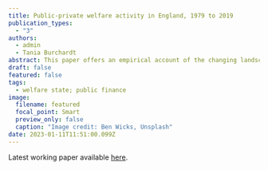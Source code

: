 ```yaml
---
title: Public-private welfare activity in England, 1979 to 2019
publication_types:
  - "3"
authors:
  - admin
  - Tania Burchardt
abstract: This paper offers an empirical account of the changing landscape of private and public welfare activity in England over the forty years prior to the Covid-19 pandemic. It forms a part of the Social Policies and Distributional Outcomes in a Changing Britain research programme and it builds on a methodology devised by John Hills in 1997 and subsequently taken forward by him and successive CASE researchers. The variation in governmental ideologies, aims and policies with regards to the welfare state, and the balance between public and private actors within it, has been significant over the last four decades. But we argue that against a background of strong overall increases in demand for welfare of all kinds, policy changes have in practice produced a consistent direction of travel, away from a pure public
draft: false
featured: false
tags:
  - welfare state; public finance
image:
  filename: featured
  focal_point: Smart
  preview_only: false
  caption: "Image credit: Ben Wicks, Unsplash"
date: 2023-01-11T11:51:00.099Z
---
```

Latest working paper available [here](https://sticerd.lse.ac.uk/CASE/_NEW/PUBLICATIONS/abstract/?index=9820).
